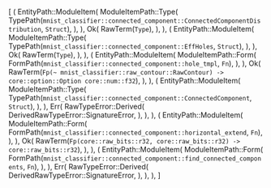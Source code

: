 [
    (
        EntityPath::ModuleItem(
            ModuleItemPath::Type(
                TypePath(`mnist_classifier::connected_component::ConnectedComponentDistribution`, `Struct`),
            ),
        ),
        Ok(
            RawTerm(`Type`),
        ),
    ),
    (
        EntityPath::ModuleItem(
            ModuleItemPath::Type(
                TypePath(`mnist_classifier::connected_component::EffHoles`, `Struct`),
            ),
        ),
        Ok(
            RawTerm(`Type`),
        ),
    ),
    (
        EntityPath::ModuleItem(
            ModuleItemPath::Form(
                FormPath(`mnist_classifier::connected_component::hole_tmpl`, `Fn`),
            ),
        ),
        Ok(
            RawTerm(`Fp(~ mnist_classifier::raw_contour::RawContour) -> core::option::Option core::num::f32`),
        ),
    ),
    (
        EntityPath::ModuleItem(
            ModuleItemPath::Type(
                TypePath(`mnist_classifier::connected_component::ConnectedComponent`, `Struct`),
            ),
        ),
        Err(
            RawTypeError::Derived(
                DerivedRawTypeError::SignatureError,
            ),
        ),
    ),
    (
        EntityPath::ModuleItem(
            ModuleItemPath::Form(
                FormPath(`mnist_classifier::connected_component::horizontal_extend`, `Fn`),
            ),
        ),
        Ok(
            RawTerm(`Fp(core::raw_bits::r32, core::raw_bits::r32) -> core::raw_bits::r32`),
        ),
    ),
    (
        EntityPath::ModuleItem(
            ModuleItemPath::Form(
                FormPath(`mnist_classifier::connected_component::find_connected_components`, `Fn`),
            ),
        ),
        Err(
            RawTypeError::Derived(
                DerivedRawTypeError::SignatureError,
            ),
        ),
    ),
]